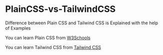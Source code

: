 # PlainCSS-vs-TailwindCSS
Difference between Plain CSS and Tailwind CSS is Explained with the help of Examples   

You can learn Plain CSS from [W3Schools](https://www.w3schools.com/Css/)   

You can learn Tailwind CSS from [Tailwind CSS](https://tailwindcss.com/docs/installation)
